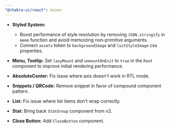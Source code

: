 ```yaml
---
"@chakra-ui/react": minor
---
```


- **Styled System:**

  - Boost performance of style resolution by removing `JSON.stringify` in `memo`
    function and avoid memoizing non-primitive arguments.
  - Connect `assets` token to `backgroundImage` and `listStyleImage` css
    properties.

- **Menu, Tooltip:** Set `lazyMount` and `unmountOnExit` to `true` in the `Root`
  component to improve initial rendering performance.

- **AbsoluteCenter:** Fix issue where axis doesn't work in RTL mode.

- **Snippets / QRCode:** Remove snippet in favor of compound component pattern.

- **List:** Fix issue where list items don't wrap correctly.

- **Stat:** Bring back `StatGroup` component from v2.

- **Close Button:** Add `CloseButton` component.
